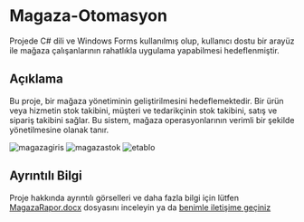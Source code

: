 # Magaza-Otomasyon

Projede C# dili ve Windows Forms kullanılmış olup, kullanıcı dostu bir arayüz ile mağaza çalışanlarının rahatlıkla uygulama yapabilmesi hedeflenmiştir.

## Açıklama

Bu proje, bir mağaza yönetiminin geliştirilmesini hedeflemektedir. Bir ürün veya hizmetin stok takibini, müşteri ve tedarikçinin stok takibini, satış ve sipariş takibini sağlar. Bu sistem, mağaza operasyonlarının verimli bir şekilde yönetilmesine olanak tanır.

![magazagiris](https://github.com/vedatdogann/Magaza-Otomasyon/assets/104203746/4fb99f3e-ecf7-4e01-ba61-e85069dfe8de)
![magazastok](https://github.com/vedatdogann/Magaza-Otomasyon/assets/104203746/55219ac6-2391-4534-9222-66be2edbd403)
![etablo](https://github.com/vedatdogann/Magaza-Otomasyon/assets/104203746/ae27a82d-15fe-494e-a35c-37ae0d05282d)


## Ayrıntılı Bilgi

Proje hakkında ayrıntılı görselleri ve daha fazla bilgi için lütfen [MagazaRapor.docx](MagazaOtomasyon/MagazaRapor.docx) dosyasını inceleyin ya da [benimle iletişime geçiniz](mailto:vedat202dogan@gmail.com)
 
